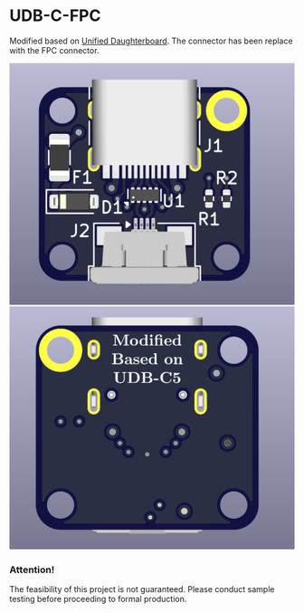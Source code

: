 # UDB-C-FPC
Modified based on [Unified Daughterboard](https://unified-daughterboard.github.io/#/). The connector has been replace with the FPC connector.

![top](./top.png)
![bottom](./bottom.png)

### Attention!
The feasibility of this project is not guaranteed. Please conduct sample testing before proceeding to formal production.
